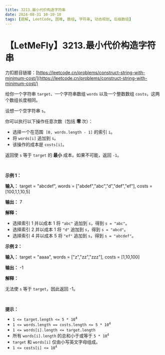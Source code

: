 ```yaml
---
title: 3213.最小代价构造字符串
date: 2024-08-31 10-10-10
tags: [题解, LeetCode, 困难, 数组, 字符串, 动态规划, 后缀数组]
---
```


# 【LetMeFly】3213.最小代价构造字符串

力扣题目链接：[https://leetcode.cn/problems/construct-string-with-minimum-cost/](https://leetcode.cn/problems/construct-string-with-minimum-cost/)

<p>给你一个字符串 <code>target</code>、一个字符串数组 <code>words</code> 以及一个整数数组 <code>costs</code>，这两个数组长度相同。</p>

<p>设想一个空字符串 <code>s</code>。</p>

<p>你可以执行以下操作任意次数（包括&nbsp;<strong>零&nbsp;</strong>次）：</p>

<ul>
	<li>选择一个在范围&nbsp; <code>[0, words.length - 1]</code> 的索引 <code>i</code>。</li>
	<li>将 <code>words[i]</code> 追加到 <code>s</code>。</li>
	<li>该操作的成本是 <code>costs[i]</code>。</li>
</ul>

<p>返回使 <code>s</code> 等于 <code>target</code> 的 <strong>最小</strong> 成本。如果不可能，返回 <code>-1</code>。</p>

<p>&nbsp;</p>

<p><strong class="example">示例 1：</strong></p>

<div class="example-block">
<p><strong>输入：</strong> <span class="example-io">target = "abcdef", words = ["abdef","abc","d","def","ef"], costs = [100,1,1,10,5]</span></p>

<p><strong>输出：</strong> <span class="example-io">7</span></p>

<p><strong>解释：</strong></p>

<ul>
	<li>选择索引 1 并以成本 1 将 <code>"abc"</code> 追加到 <code>s</code>，得到 <code>s = "abc"</code>。</li>
	<li>选择索引 2 并以成本 1 将 <code>"d"</code> 追加到 <code>s</code>，得到 <code>s = "abcd"</code>。</li>
	<li>选择索引 4 并以成本 5 将 <code>"ef"</code> 追加到 <code>s</code>，得到 <code>s = "abcdef"</code>。</li>
</ul>
</div>

<p><strong class="example">示例 2：</strong></p>

<div class="example-block">
<p><strong>输入：</strong> <span class="example-io">target = "aaaa", words = ["z","zz","zzz"], costs = [1,10,100]</span></p>

<p><strong>输出：</strong> <span class="example-io">-1</span></p>

<p><strong>解释：</strong></p>

<p>无法使 <code>s</code> 等于 <code>target</code>，因此返回 -1。</p>
</div>

<p>&nbsp;</p>

<p><strong>提示：</strong></p>

<ul>
	<li><code>1 &lt;= target.length &lt;= 5 * 10<sup>4</sup></code></li>
	<li><code>1 &lt;= words.length == costs.length &lt;= 5 * 10<sup>4</sup></code></li>
	<li><code>1 &lt;= words[i].length &lt;= target.length</code></li>
	<li>所有 <code>words[i].length</code> 的总和小于或等于 <code>5 * 10<sup>4</sup></code></li>
	<li><code>target</code> 和 <code>words[i]</code> 仅由小写英文字母组成。</li>
	<li><code>1 &lt;= costs[i] &lt;= 10<sup>4</sup></code></li>
</ul>


    
